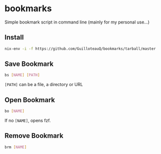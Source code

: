 # bookmarks
Simple bookmark script in command line
(mainly for my personal use...)

## Install

```sh
nix-env -i -f https://github.com/GuilloteauQ/bookmarks/tarball/master
```
## Save Bookmark

```sh
bs [NAME] [PATH]
```
`[PATH]` can be a file, a directory or URL

## Open Bookmark

```sh
bo [NAME]
```

If no `[NAME]`, opens fzf.
 
## Remove Bookmark
 
```sh
brm [NAME]
```
